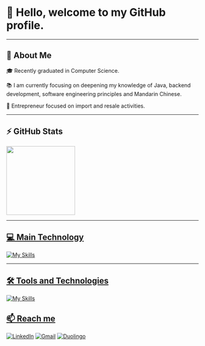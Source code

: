 # 👋 Hello, welcome to my GitHub profile.

---

## 🚀 About Me

🎓 Recently graduated in Computer Science.

📚 I am currently focusing on deepening my knowledge of Java, backend development, software engineering principles and Mandarin Chinese.

💼 Entrepreneur focused on import and resale activities.

---

## ⚡ GitHub Stats 
<div>
<a href="https://github.com/seu-usuário-aqui">
<img loading="lazy" height="180em" src="https://github-readme-stats.vercel.app/api/top-langs/?username=GabrielMeneghini&layout=compact&langs_count=7&theme=dracula"/>
</div>

---

## 💻 Main Technology

![My Skills](https://skillicons.dev/icons?i=java)

---

## 🛠️ Tools and Technologies

![My Skills](https://skillicons.dev/icons?i=spring,eclipse,idea,mysql,postgres,postman,git)
  
## 📫 Reach me
[![LinkedIn](https://img.shields.io/badge/LinkedIn-0077B5?style=for-the-badge&logo=linkedin&logoColor=white)](https://www.linkedin.com/in/gabriel-meneghini-717109118/)
[![Gmail](https://img.shields.io/badge/Gmail-D14836?style=for-the-badge&logo=gmail&logoColor=white)](mailto:gabriel.meneghini.francelino@gmail.com)
[![Duolingo](https://img.shields.io/badge/Duolingo-58CC02?style=for-the-badge&logo=Duolingo&logoColor=white)](https://www.duolingo.com/profile/Gabriel_M.F.)
